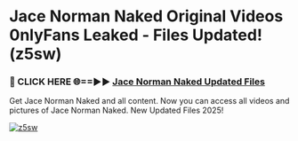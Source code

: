 # Jace Norman Naked Original Videos 0nlyFans Leaked - Files Updated! (z5sw)

<h3>🔴 CLICK HERE 🌐==►► <a href="https://tinyurl.com/up5wt9bj" rel="nofollow">Jace Norman Naked Updated Files</a></h3>

Get Jace Norman Naked and all content. Now you can access all videos and pictures of Jace Norman Naked. New Updated Files 2025!

[![z5sw](https://i.imgur.com/ABiUzMV.gif)](https://tinyurl.com/up5wt9bj)
